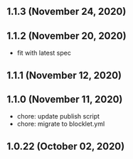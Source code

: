## 1.1.3 (November 24, 2020)



## 1.1.2 (November 20, 2020)
  - fit with latest spec


## 1.1.1 (November 12, 2020)



## 1.1.0 (November 11, 2020)

- chore: update publish script
- chore: migrate to blocklet.yml

## 1.0.22 (October 02, 2020)
